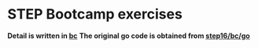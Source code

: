 # STEP Bootcamp exercises

**Detail is written in [bc](https://github.com/step16/bc)**
**The original go code is obtained from [step16/bc/go](https://github.com/step16/bc/tree/master/go)**

